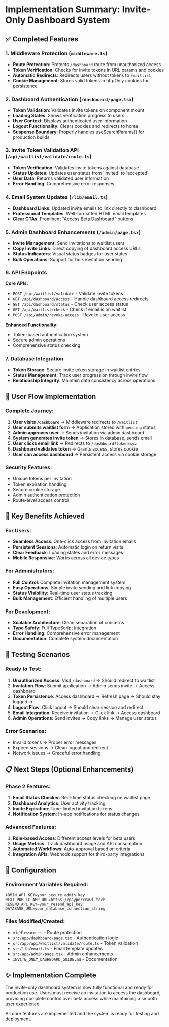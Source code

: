# Implementation Summary: Invite-Only Dashboard System

## ✅ Completed Features

### 1. Middleware Protection (`middleware.ts`)

- **Route Protection**: Protects `/dashboard` route from unauthorized access
- **Token Verification**: Checks for invite tokens in URL params and cookies
- **Automatic Redirects**: Redirects users without tokens to `/waitlist`
- **Cookie Management**: Stores valid tokens in httpOnly cookies for persistence

### 2. Dashboard Authentication (`/dashboard/page.tsx`)

- **Token Validation**: Validates invite tokens on component mount
- **Loading States**: Shows verification progress to users
- **User Context**: Displays authenticated user information
- **Logout Functionality**: Clears cookies and redirects to home
- **Suspense Boundary**: Properly handles useSearchParams() for production builds

### 3. Invite Token Validation API (`/api/waitlist/validate/route.ts`)

- **Token Verification**: Validates invite tokens against database
- **Status Updates**: Updates user status from 'invited' to 'accepted'
- **User Data**: Returns validated user information
- **Error Handling**: Comprehensive error responses

### 4. Email System Updates (`/lib/email.ts`)

- **Dashboard Links**: Updated invite emails to link directly to dashboard
- **Professional Templates**: Well-formatted HTML email templates
- **Clear CTAs**: Prominent "Access Beta Dashboard" buttons

### 5. Admin Dashboard Enhancements (`/admin/page.tsx`)

- **Invite Management**: Send invitations to waitlist users
- **Copy Invite Links**: Direct copying of dashboard access URLs
- **Status Indicators**: Visual status badges for user states
- **Bulk Operations**: Support for bulk invitation sending

### 6. API Endpoints

**Core APIs:**

- `POST /api/waitlist/validate` - Validate invite tokens
- `GET /api/dashboard/access` - Handle dashboard access redirects
- `GET /api/dashboard/status` - Check user access status
- `GET /api/waitlist/check` - Check if email is on waitlist
- `POST /api/admin/revoke-access` - Revoke user access

**Enhanced Functionality:**

- Token-based authentication system
- Secure admin operations
- Comprehensive status checking

### 7. Database Integration

- **Token Storage**: Secure invite token storage in waitlist entries
- **Status Management**: Track user progression through invite flow
- **Relationship Integrity**: Maintain data consistency across operations

## 🔄 User Flow Implementation

### Complete Journey:

1. **User visits `/dashboard`** → Middleware redirects to `/waitlist`
2. **User submits waitlist form** → Application stored with `pending` status
3. **Admin approves user** → Sends invitation via admin dashboard
4. **System generates invite token** → Stores in database, sends email
5. **User clicks email link** → Redirects to `/dashboard?token=xyz`
6. **Dashboard validates token** → Grants access, stores cookie
7. **User can access dashboard** → Persistent access via cookie storage

### Security Features:

- Unique tokens per invitation
- Token expiration handling
- Secure cookie storage
- Admin authentication protection
- Route-level access control

## 🎯 Key Benefits Achieved

### For Users:

- **Seamless Access**: One-click access from invitation emails
- **Persistent Sessions**: Automatic login on return visits
- **Clear Feedback**: Loading states and error messages
- **Mobile Responsive**: Works across all device types

### For Administrators:

- **Full Control**: Complete invitation management system
- **Easy Operations**: Simple invite sending and link copying
- **Status Visibility**: Real-time user status tracking
- **Bulk Management**: Efficient handling of multiple users

### For Development:

- **Scalable Architecture**: Clean separation of concerns
- **Type Safety**: Full TypeScript integration
- **Error Handling**: Comprehensive error management
- **Documentation**: Complete system documentation

## 🧪 Testing Scenarios

### Ready to Test:

1. **Unauthorized Access**: Visit `/dashboard` → Should redirect to waitlist
2. **Invitation Flow**: Submit application → Admin sends invite → Access dashboard
3. **Token Persistence**: Access dashboard → Refresh page → Should stay logged in
4. **Logout Flow**: Click logout → Should clear session and redirect
5. **Email Integration**: Receive invitation → Click link → Access dashboard
6. **Admin Operations**: Send invites → Copy links → Manage user status

### Error Scenarios:

- Invalid tokens → Proper error messages
- Expired sessions → Clean logout and redirect
- Network issues → Graceful error handling

## 📋 Next Steps (Optional Enhancements)

### Phase 2 Features:

1. **Email Status Checker**: Real-time status checking on waitlist page
2. **Dashboard Analytics**: User activity tracking
3. **Invite Expiration**: Time-limited invitation tokens
4. **Notification System**: In-app notifications for status changes

### Advanced Features:

1. **Role-based Access**: Different access levels for beta users
2. **Usage Metrics**: Track dashboard usage and API consumption
3. **Automated Workflows**: Auto-approval based on criteria
4. **Integration APIs**: Webhook support for third-party integrations

## 🔧 Configuration

### Environment Variables Required:

```env
ADMIN_API_KEY=your_secure_admin_key
NEXT_PUBLIC_APP_URL=https://paypercrawl.tech
RESEND_API_KEY=your_resend_api_key
DATABASE_URL=your_database_connection_string
```

### Files Modified/Created:

- `middleware.ts` - Route protection
- `src/app/dashboard/page.tsx` - Authentication logic
- `src/app/api/waitlist/validate/route.ts` - Token validation
- `src/lib/email.ts` - Email template updates
- `src/app/admin/page.tsx` - Admin enhancements
- `INVITE_ONLY_DASHBOARD_GUIDE.md` - Documentation

## ✨ Implementation Complete

The invite-only dashboard system is now fully functional and ready for production use. Users must receive an invitation to access the dashboard, providing complete control over beta access while maintaining a smooth user experience.

All core features are implemented and the system is ready for testing and deployment.
